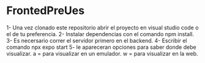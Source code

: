 # FrontedPreUes

1- Una vez clonado este repositorio abrir el proyecto en visual studio code o el de tu preferencia.
2- Instalar dependencias con el comando npm install.
3- Es necersario correr el servidor primero en el backend.
4- Escribir el comando npx expo start
5- le apareceran opciones para saber donde debe visualizar.
  a = para visualizar en un emulador.
  w = para visualizar en la web.
